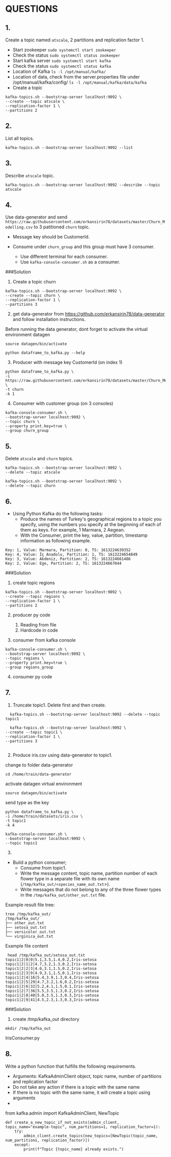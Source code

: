 # QUESTIONS
## 1.
Create a topic named `atscale`, 2 partitions and replication factor 1.
* Start zookeeper
` sudo systemctl start zookeeper  `
* Check the status
` sudo systemctl status zookeeper `
* Start kafka server
` sudo systemctl start kafka  `
* Check the status
` sudo systemctl status kafka `
* Location of Kafka
` ls -l /opt/manual/kafka/ `
* Location of data, check from the server.properties file under /opt/manual/kafka/config/
` ls -l /opt/manual/kafka/data/kafka `
* Create a topic
```
kafka-topics.sh --bootstrap-server localhost:9092 \
--create --topic atscale \
--replication-factor 1 \
--partitions 2 
```
## 2. 
List all topics.
```
kafka-topics.sh --bootstrap-server localhost:9092 --list 
```
## 3. 
Describe `atscale` topic.
```
kafka-topics.sh --bootstrap-server localhost:9092 --describe --topic atscale
```
## 4. 
Use data-generator and send `https://raw.githubusercontent.com/erkansirin78/datasets/master/Churn_Modelling.csv` to  3 patitioned `churn` topic.

- Message key should be CustomerId.

- Consume under `churn_group` and this group must have 3 consumer. 
    - Use different terminal for each consumer. 
    - Use `kafka-console-consumer.sh` as a consumer.
 
###Solution   
1. Create a topic churn 
```
kafka-topics.sh --bootstrap-server localhost:9092 \
--create --topic churn \
--replication-factor 1 \
--partitions 3
```
2. get data-generator from https://github.com/erkansirin78/data-generator and follow installation instructions.

Before running the data generator, dont forget to activate the virtual environment datagen
```
source datagen/bin/activate
```
```
python dataframe_to_kafka.py --help
```
3. Producer with message key CustomerId (on index 1)
```
python dataframe_to_kafka.py \
-i https://raw.githubusercontent.com/erkansirin78/datasets/master/Churn_Modelling.csv \
-t churn
-k 1
```
4. Consumer with customer group (on 3 consoles)
```
kafka-console-consumer.sh \
--bootstrap-server localhost:9092 \
--topic churn \
--property print.key=true \
--group churn_group
```

## 5. 
Delete `atscale` and `churn` topics.
```
kafka-topics.sh --bootstrap-server localhost:9092 \
--delete --topic atscale
```
```
kafka-topics.sh --bootstrap-server localhost:9092 \
--delete --topic churn
```

## 6.
-  Using Python Kafka do the following tasks:
    - Produce the names of Turkey's geographical regions to a topic you specify, using the numbers you specify at the beginning of each of them as keys. For example, 1 Marmara, 2 Aegean.
    - With the Consumer, print the key, value, partition, timestamp information as following example.
```
Key: 1, Value: Marmara, Partition: 0, TS: 1613224639352 
Key: 4, Value: İç Anadolu, Partition: 1, TS: 1613224654849 
Key: 3, Value: Akdeniz, Partition: 2, TS: 1613224661486 
Key: 2, Value: Ege, Partition: 2, TS: 1613224667044
```
###Solution 

1. create topic regions
```
kafka-topics.sh --bootstrap-server localhost:9092 \
--create --topic regions \
--replication-factor 1 \
--partitions 2
```

2. producer py code
   1. Reading from file
   2. Hardcode in code

3. consumer from kafka console
```
kafka-console-consumer.sh \
--bootstrap-server localhost:9092 \
--topic regions \
--property print.key=true \
--group regions_group
```

4. consumer py code

## 7.
1. Truncate topic1. Delete first and then create.
```
  kafka-topics.sh --bootstrap-server localhost:9092 --delete --topic topic1
```
```
  kafka-topics.sh --bootstrap-server localhost:9092 \
--create --topic topic1 \
--replication-factor 1 \
--partitions 3
  
```
2. Produce iris.csv using data-generator to topic1.

change to folder data-generator 
```
cd /home/train/data-generator
```
activate datagen virtual environment
```
source datagen/bin/activate
```
send type as the key
```
python dataframe_to_kafka.py \
-i /home/train/datasets/iris.csv \
-t topic1
-k 4 
```

```
kafka-console-consumer.sh \
--bootstrap-server localhost:9092 \
--topic topic1 
```

3. 
- Build a python consumer;
    - Consume from topic1. 
    - Write the message content, topic name, partition number of each flower type in a separate file with its own name (`/tmp/kafka_out/<species_name_out.txt`>).
    - Write messages that do not belong to any of the three flower types in the `/tmp/kafka_out/other_out.txt` file.

Example result file tree: 
```
tree /tmp/kafka_out/
/tmp/kafka_out/
├── other_out.txt
├── setosa_out.txt
├── versicolor_out.txt
└── virginica_out.txt
```

Example file content
```
 head /tmp/kafka_out/setosa_out.txt
topic1|2|0|0|5.1,3.5,1.4,0.2,Iris-setosa
topic1|2|1|2|4.7,3.2,1.3,0.2,Iris-setosa
topic1|2|2|3|4.6,3.1,1.5,0.2,Iris-setosa
topic1|2|3|9|4.9,3.1,1.5,0.1,Iris-setosa
topic1|2|4|16|5.4,3.9,1.3,0.4,Iris-setosa
topic1|2|5|29|4.7,3.2,1.6,0.2,Iris-setosa
topic1|2|6|32|5.2,4.1,1.5,0.1,Iris-setosa
topic1|2|7|36|5.5,3.5,1.3,0.2,Iris-setosa
topic1|2|8|40|5.0,3.5,1.3,0.3,Iris-setosa
topic1|2|9|41|4.5,2.3,1.3,0.3,Iris-setosa
```

###Solution 
1. create /tmp/kafka_out directory
```
mkdir /tmp/kafka_out
```

IrisConsumer.py

## 8.
Write a python function that fulfills the following requirements.
- Arguments: KafkaAdminClient object, topic name, number of partitions and replication factor
- Do not take any action if there is a topic with the same name
- If there is no topic with the same name, it will create a topic using arguments
- 
from kafka.admin import KafkaAdminClient, NewTopic
```
def create_a_new_topic_if_not_exists(admin_client, topic_name="example-topic", num_partitions=1, replication_factor=1):
    try:
        admin_client.create_topics(new_topics=[NewTopic(topic_name, num_partitions, replication_factor)])
    except:
        print(f"Topic {topic_name} already exists.")
```
